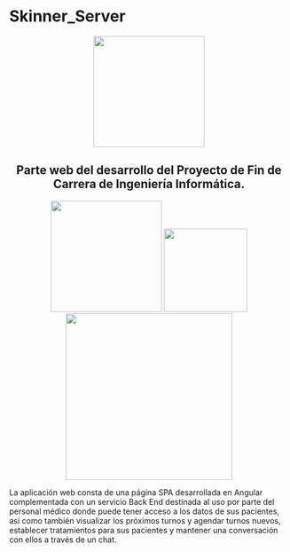 # Skinner_Server
<div align=center>
  <img src="https://lh3.googleusercontent.com/proxy/XhV_Afz95sRH1jFtK2eof1SPamxki5Ih4HpIktw5eriO5zVy7RMoAGUXDif1YCpimAxK9bh6_AUoCFQdJbSXD2AhKLjdNoJNYvr2ZLS0Zy4D5Ch8jbY"   width=200>
  </div>
<h2 align=center>Parte web del desarrollo del Proyecto de Fin de Carrera de Ingeniería Informática.</h2>
<div align=center>
  <img src="https://cdn.pixabay.com/photo/2015/04/23/17/41/node-js-736399_1280.png" width=200>
  <img src="https://upload.wikimedia.org/wikipedia/commons/thumb/c/cf/Angular_full_color_logo.svg/1200px-Angular_full_color_logo.svg.png" width=150>
  <img src="https://piconsulting.com.ar/wp-content/uploads/2018/08/tensorflow-logo-2-1-300x140.png" width=300>
</div>

La aplicación web consta de una página SPA desarrollada en Angular complementada con un servicio Back End destinada al uso por parte del personal médico donde puede tener acceso a los datos de sus pacientes, así como también visualizar los próximos turnos y agendar turnos nuevos, establecer tratamientos para sus pacientes y mantener una conversación con ellos a través de un chat.
